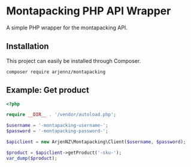 Montapacking PHP API Wrapper
=========================

A simple PHP wrapper for the montapacking API.

## Installation

This project can easily be installed through Composer.

```
composer require arjennz/montapacking
```

## Example: Get product

```php
<?php

require __DIR__ . '/vendor/autoload.php';

$username = '-montapacking-username-';
$password = '-montapacking-password-';

$apiclient = new ArjenNZ\Montapacking\Client($username, $password);

$product = $apiclient->getProduct('-sku-');
var_dump($product);
```

